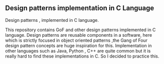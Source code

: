 ## Design patterns implementation in C Language

Design patterns , implemented in C language.

This repository contains GoF and other design patterns implemented in C language. Design patterns are reusable components in a software, here which is strictly focused in object oriented patterns ,the Gang of Four design pattern concepts are huge inspiration for this. Implementation in other languages such as Java, Python , C++ are quite common but it is really hard to find these implementations in C. So I decided to practice this.
